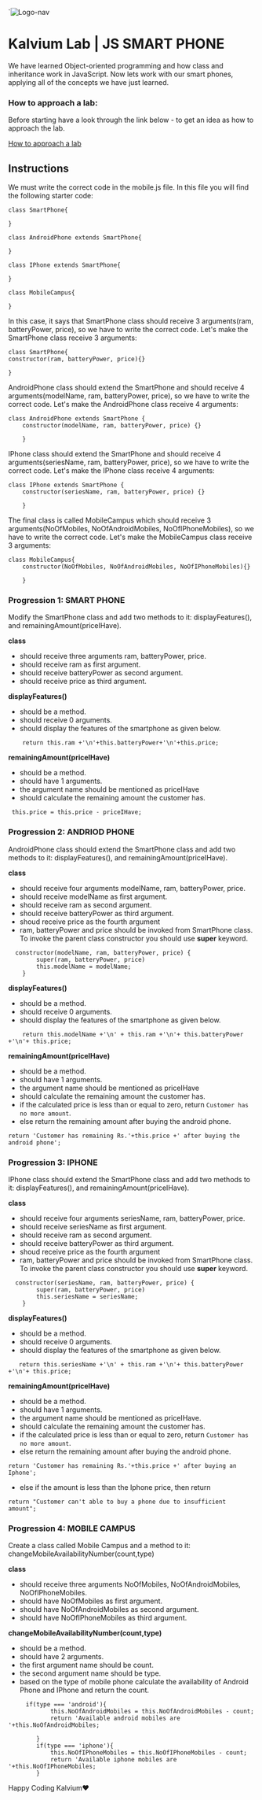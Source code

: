 `![Logo-nav](https://s3.ap-south-1.amazonaws.com/kalvi-education.github.io/front-end-web-development/Kalvium-Logo.png)

# Kalvium Lab | JS SMART PHONE

We have learned Object-oriented programming and how class and inheritance work in JavaScript. Now lets work with our smart phones, applying all of the concepts we have just learned.

### How to approach a lab:

Before starting have a look through the link below - to get an idea as how to approach the lab.

[How to approach a lab](https://docs.google.com/document/d/1SZ2Pryj6kAJj63wdB2_xVJgQHq6GddeZQ3nqDXYeaBA/edit?usp=sharing)

## Instructions

We must write the correct code in the mobile.js file. In this file you will find the following starter code:

```
class SmartPhone{

}

class AndroidPhone extends SmartPhone{

}

class IPhone extends SmartPhone{

}

class MobileCampus{

}
```

In this case, it says that SmartPhone class should receive 3 arguments(ram, batteryPower, price), so we have to write the correct code. Let's make the SmartPhone class receive 3 arguments:

```
class SmartPhone{
constructor(ram, batteryPower, price){}

}
```

AndroidPhone class should extend the SmartPhone and should receive 4 arguments(modelName, ram, batteryPower, price), so we have to write the correct code. Let's make the AndroidPhone class receive 4 arguments:

```
class AndroidPhone extends SmartPhone {
    constructor(modelName, ram, batteryPower, price) {}

    }
```

IPhone class should extend the SmartPhone and should receive 4 arguments(seriesName, ram, batteryPower, price), so we have to write the correct code. Let's make the IPhone class receive 4 arguments:

```
class IPhone extends SmartPhone {
    constructor(seriesName, ram, batteryPower, price) {}

    }
```

The final class is called MobileCampus which should receive 3 arguments(NoOfMobiles, NoOfAndroidMobiles, NoOfIPhoneMobiles), so we have to write the correct code. Let's make the MobileCampus class receive 3 arguments:

```
class MobileCampus{
    constructor(NoOfMobiles, NoOfAndroidMobiles, NoOfIPhoneMobiles){}

    }
```

### Progression 1: SMART PHONE

Modify the SmartPhone class and add two methods to it: displayFeatures(), and remainingAmount(priceIHave).

**class**

- should receive three arguments ram, batteryPower, price.
- should receive ram as first argument.
- should receive batteryPower as second argument.
- should receive price as third argument.

**displayFeatures()**

- should be a method.
- should receive 0 arguments.
- should display the features of the smartphone as given below.

```
    return this.ram +'\n'+this.batteryPower+'\n'+this.price;
```

**remainingAmount(priceIHave)**

- should be a method.
- should have 1 arguments.
- the argument name should be mentioned as priceIHave
- should calculate the remaining amount the customer has.

```
 this.price = this.price - priceIHave;
```

### Progression 2: ANDRIOD PHONE

AndroidPhone class should extend the SmartPhone class and add two methods to it: displayFeatures(), and remainingAmount(priceIHave).

**class**

- should receive four arguments modelName, ram, batteryPower, price.
- should receive modelName as first argument.
- should receive ram as second argument.
- should receive batteryPower as third argument.
- shoud receive price as the fourth argument
- ram, batteryPower and price should be invoked from SmartPhone class. To invoke the parent class constructor you should use **super** keyword.

```
  constructor(modelName, ram, batteryPower, price) {
        super(ram, batteryPower, price)
        this.modelName = modelName;
    }
```

**displayFeatures()**

- should be a method.
- should receive 0 arguments.
- should display the features of the smartphone as given below.

```
    return this.modelName +'\n' + this.ram +'\n'+ this.batteryPower +'\n'+ this.price;
```

**remainingAmount(priceIHave)**

- should be a method.
- should have 1 arguments.
- the argument name should be mentioned as priceIHave
- should calculate the remaining amount the customer has.
- if the calculated price is less than or equal to zero, return `Customer has no more amount`.
- else return the remaining amount after buying the android phone.

```
return 'Customer has remaining Rs.'+this.price +' after buying the android phone';
```

### Progression 3: IPHONE

IPhone class should extend the SmartPhone class and add two methods to it: displayFeatures(), and remainingAmount(priceIHave).

**class**

- should receive four arguments seriesName, ram, batteryPower, price.
- should receive seriesName as first argument.
- should receive ram as second argument.
- should receive batteryPower as third argument.
- shoud receive price as the fourth argument
- ram, batteryPower and price should be invoked from SmartPhone class. To invoke the parent class constructor you should use **super** keyword.

```
  constructor(seriesName, ram, batteryPower, price) {
        super(ram, batteryPower, price)
        this.seriesName = seriesName;
    }
```

**displayFeatures()**

- should be a method.
- should receive 0 arguments.
- should display the features of the smartphone as given below.

```
   return this.seriesName +'\n' + this.ram +'\n'+ this.batteryPower +'\n'+ this.price;
```

**remainingAmount(priceIHave)**

- should be a method.
- should have 1 arguments.
- the argument name should be mentioned as priceIHave.
- should calculate the remaining amount the customer has.
- if the calculated price is less than or equal to zero, return `Customer has no more amount`.
- else return the remaining amount after buying the android phone.

```
return 'Customer has remaining Rs.'+this.price +' after buying an Iphone';
```

- else if the amount is less than the Iphone price, then return

```
return "Customer can't able to buy a phone due to insufficient amount";
```

### Progression 4: MOBILE CAMPUS

Create a class called Mobile Campus and a method to it: changeMobileAvailabilityNumber(count,type)

**class**

- should receive three arguments NoOfMobiles, NoOfAndroidMobiles, NoOfIPhoneMobiles.
- should have NoOfMobiles as first argument.
- should have NoOfAndroidMobiles as second argument.
- should have NoOfIPhoneMobiles as third argument.

**changeMobileAvailabilityNumber(count,type)**

- should be a method.
- should have 2 arguments.
- the first argument name should be count.
- the second argument name should be type.
- based on the type of mobile phone calculate the availability of Android Phone and IPhone and return the count.

```
     if(type === 'android'){
            this.NoOfAndroidMobiles = this.NoOfAndroidMobiles - count;
            return 'Available android mobiles are '+this.NoOfAndroidMobiles;

        }
        if(type === 'iphone'){
            this.NoOfIPhoneMobiles = this.NoOfIPhoneMobiles - count;
            return 'Available iphone mobiles are '+this.NoOfIPhoneMobiles;
        }
```

Happy Coding Kalvium❤️
